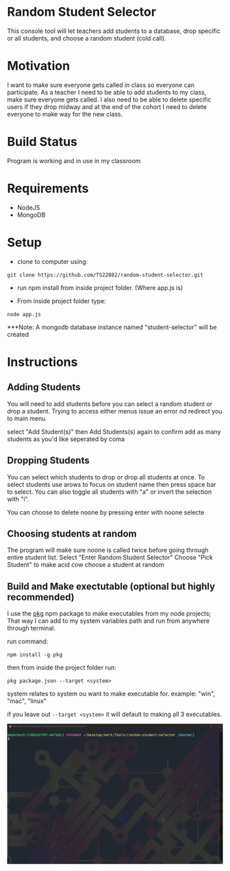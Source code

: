 # Random Student Selector

This console tool will let teachers add students to a database, drop specific or all students, and choose a random student (cold call).

# Motivation

I want to make sure everyone gets called in class so everyone can participate. As a teacher I need to be able to add students to my class, make sure everyone gets called. I also need to be able to delete specific users if they drop midway and at the end of the cohort I need to delete everyone to make way for the new class.

# Build Status

Program is working and in use in my classroom

# Requirements

- NodeJS
- MongoDB

# Setup

- clone to computer using:

```
git clone https://github.com/TS22082/random-student-selector.git
```

- run npm install from inside project folder. (Where app.js is)

- From inside project folder type:

```
node app.js
```

\*\*\*Note:
A mongodb database instance named "student-selector" will be created

# Instructions

## Adding Students

You will need to add students before you can select a random student or drop a student. Trying to access either menus issue an error nd redirect you to main menu

select "Add Student(s)" then Add Students(s) again to confirm
add as many students as you'd like seperated by coma

## Dropping Students

You can select which students to drop or drop all students at once.
To select students use arows to focus on student name then press space bar to select. You can also toggle all students with "a" or invert the selection with "i".

You can choose to delete noone by pressing enter with noone selecte

## Choosing students at random

The program will make sure noone is called twice before going through entire student list.
Select "Enter Random Student Selector"
Choose "Pick Student" to make acid cow choose a student at random

## Build and Make exectutable (optional but highly recommended)

I use the [pkg](https://www.npmjs.com/package/pkg) npm package to make executables from my node projects; That way I can add to my system variables path and run from anywhere through terminal.

run command:

```
npm install -g pkg
```

then from inside the project folder run:

```
pkg package.json --target <system>
```

system relates to system ou want to make executable for. example: "win", "mac", "linux"

if you leave out `--target <system>` it will default to making all 3 executables.

![](assets/demo.gif)
